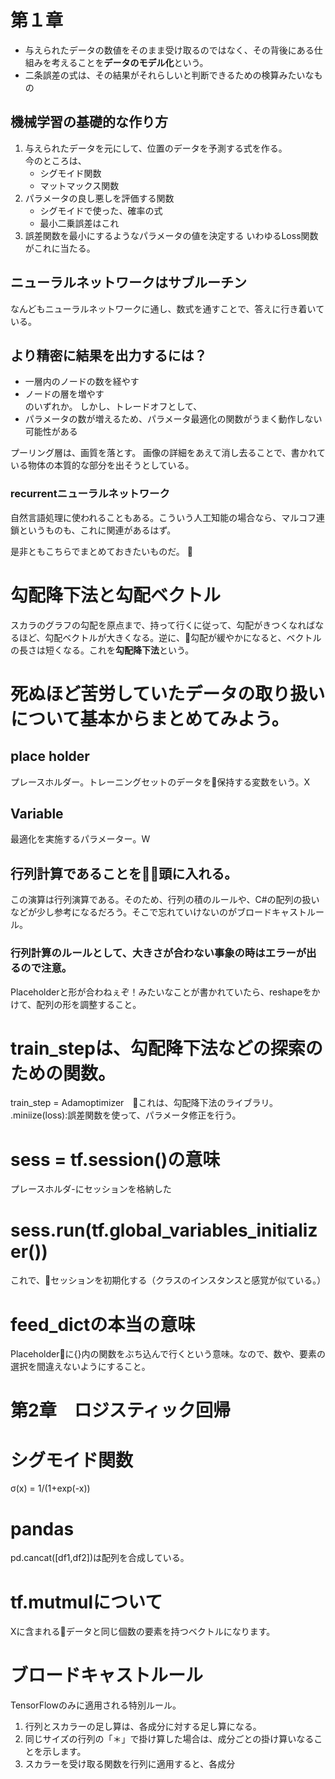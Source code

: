 # 第１章
* 与えられたデータの数値をそのまま受け取るのではなく、その背後にある仕組みを考えることを<b>データのモデル化</b>という。
* 二条誤差の式は、その結果がそれらしいと判断できるための検算みたいなもの

## 機械学習の基礎的な作り方
1. 与えられたデータを元にして、位置のデータを予測する式を作る。
    <br/>今のところは、<br/>
    * シグモイド関数
    * マットマックス関数
2. パラメータの良し悪しを評価する関数<br/>
    * シグモイドで使った、確率の式
    * 最小二乗誤差はこれ
3. 誤差関数を最小にするようなパラメータの値を決定する
    いわゆるLoss関数がこれに当たる。

## ニューラルネットワークはサブルーチン
なんどもニューラルネットワークに通し、数式を通すことで、答えに行き着いている。
## より精密に結果を出力するには？
* 一層内のノードの数を経やす
* ノードの層を増やす<br/>
のいずれか。
しかし、トレードオフとして、<br/>
* パラメータの数が増えるため、パラメータ最適化の関数がうまく動作しない可能性がある

プーリング層は、画質を落とす。
画像の詳細をあえて消し去ることで、書かれている物体の本質的な部分を出そうとしている。

### recurrentニューラルネットワーク
自然言語処理に使われることもある。こういう人工知能の場合なら、マルコフ連鎖というものも、これに関連があるはず。

是非ともこちらでまとめておきたいものだ。

# 勾配降下法と勾配ベクトル
スカラのグラフの勾配を原点まで、持って行くに従って、勾配がきつくなればなるほど、勾配ベクトルが大きくなる。逆に、勾配が緩やかになると、ベクトルの長さは短くなる。これを<b>勾配降下法</b>という。


# 死ぬほど苦労していたデータの取り扱いについて基本からまとめてみよう。
## place holder
プレースホルダー。トレーニングセットのデータを保持する変数をいう。X

## Variable
最適化を実施するパラメーター。W

## 行列計算であることを頭に入れる。
この演算は行列演算である。そのため、行列の積のルールや、C#の配列の扱いなどが少し参考になるだろう。そこで忘れていけないのがブロードキャストルール。
### 行列計算のルールとして、大きさが合わない事象の時はエラーが出るので注意。

Placeholderと形が合わねぇぞ！みたいなことが書かれていたら、reshapeをかけて、配列の形を調整すること。

# train_stepは、勾配降下法などの探索のための関数。
train_step = Adamoptimizer　これは、勾配降下法のライブラリ。
.miniize(loss):誤差関数を使って、パラメータ修正を行う。

# sess = tf.session()の意味
プレースホルダ-にセッションを格納した

# sess.run(tf.global_variables_initializer())
これで、セッションを初期化する（クラスのインスタンスと感覚が似ている。）

# feed_dictの本当の意味
Placeholderに{}内の関数をぶち込んで行くという意味。なので、数や、要素の選択を間違えないようにすること。

<div style = "page-break-before:always"></div>

# 第2章　ロジスティック回帰

# シグモイド関数
σ(x) = 1/(1+exp(-x))

# pandas
pd.cancat([df1,df2])は配列を合成している。

# tf.mutmulについて
Xに含まれるデータと同じ個数の要素を持つベクトルになります。

# ブロードキャストルール
TensorFlowのみに適用される特別ルール。
1. 行列とスカラーの足し算は、各成分に対する足し算になる。
2. 同じサイズの行列の「＊」で掛け算した場合は、成分ごとの掛け算いなることを示します。
3. スカラーを受け取る関数を行列に適用すると、各成分


